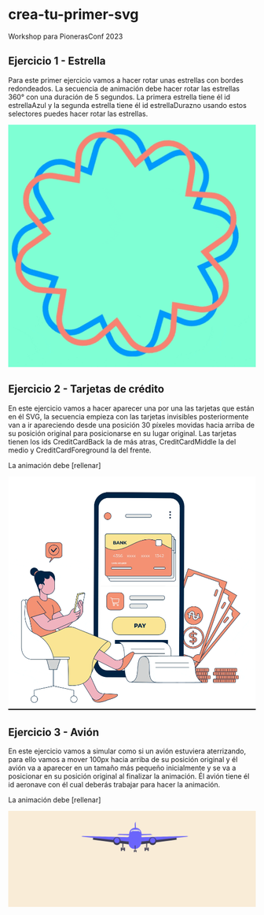 # crea-tu-primer-svg
Workshop para PionerasConf 2023

## Ejercicio 1 - Estrella
Para este primer ejercicio vamos a hacer rotar unas estrellas con bordes redondeados. La secuencia de animación debe hacer rotar las estrellas 360° con una duración de 5 segundos. La primera estrella tiene él id estrellaAzul y la segunda estrella tiene él id estrellaDurazno usando estos selectores puedes hacer rotar las estrellas.


![Animación de estrella](assets/Estrella.gif)

## Ejercicio 2 - Tarjetas de crédito

En este ejercicio vamos a hacer aparecer una por una las tarjetas que están en él SVG, la secuencia empieza con las tarjetas invisibles posteriormente van a ir apareciendo desde una posición 30 píxeles movidas hacia arriba de su posición original para posicionarse en su lugar original. Las tarjetas tienen los ids CreditCardBack la de más atras, CreditCardMiddle la del medio y CreditCardForeground la del frente.

La animación debe [rellenar]

![Animación de tarjeta de credito](assets/TarjetaCredito.gif)

## Ejercicio 3 - Avión
En este ejercicio vamos a simular como si un avión estuviera aterrizando, para ello vamos a mover 100px hacia arriba de su posición original y él avión va a aparecer en un tamaño más pequeño inicialmente y se va a posicionar en su posición original al finalizar la animación. Él avión tiene él id aeronave con él cual deberás trabajar para hacer la animación. 

La animación debe [rellenar]

![Animación de avión](assets/Avion.gif)